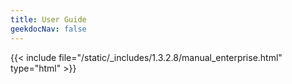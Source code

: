 ```yaml
---
title: User Guide
geekdocNav: false
---
```

{{< include file="/static/_includes/1.3.2.8/manual_enterprise.html" type="html" >}}